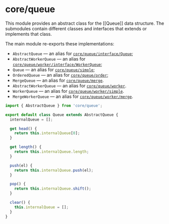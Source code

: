 # core/queue

This module provides an abstract class for the [[Queue]] data structure.
The submodules contain different classes and interfaces that extends or implements that class.

The main module re-exports these implementations:

* `AbstractQueue` — an alias for [`core/queue/interface/Queue`](src_core_queue_interface.html);
* `AbstractWorkerQueue` — an alias for [`core/queue/worker/interface/WorkerQueue`](src_core_queue_worker_interface.html);
* `Queue` — an alias for [`core/queue/simple`](src_core_queue_simple.html);
* `OrderedQueue` — an alias for [`core/queue/order`](src_core_queue_order.html);
* `MergeQueue` — an alias for [`core/queue/merge`](src_core_queue_merge.html).
* `AbstractWorkerQueue` — an alias for [`core/queue/worker`](src_core_queue_worker.html).
* `WorkerQueue` — an alias for [`core/queue/worker/simple`](src_core_queue_worker_simple.html).
* `MergeWorkerQueue` — an alias for [`core/queue/worker/merge`](src_core_queue_worker_merge.html).

```js
import { AbstractQueue } from 'core/queue';

export default class Queue extends AbstractQueue {
  internalQueue = [];

  get head() {
    return this.internalQueue[0];
  }

  get length() {
    return this.internalQueue.length;
  }

  push(el) {
    return this.internalQueue.push(el);
  }

  pop() {
    return this.internalQueue.shift();
  }

  clear() {
    this.internalQueue = [];
  }
}
```
